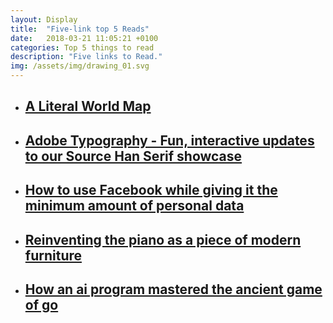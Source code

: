```yaml
---
layout: Display
title:  "Five-link top 5 Reads"
date:   2018-03-21 11:05:21 +0100
categories: Top 5 things to read 
description: "Five links to Read."
img: /assets/img/drawing_01.svg
---
```



<ul>
    <li>
        <a href="https://kottke.org/18/03/a-literal-world-map" target="_blank"><h2>A Literal World Map</h2>
        </a>
    </li>
    <li>
        <a href="https://blog.typekit.com/2018/03/13/fun-interactive-updates-to-our-source-han-serif-showcase/" target="_blank"><h2>Adobe Typography - Fun, interactive updates to our Source Han Serif showcase</h2>
        </a>
    </li>
    <li>
        <a href="https://www.theverge.com/2018/3/20/17140422/facebook-personal-data-deletion-how-to-cambridge-analytica-privacy-scandal-trump-campaign" target="_blank"><h2>How to use Facebook while giving it the minimum amount of personal data</h2>
        </a>
    </li>
    <li>
        <a href="https://www.fastcodesign.com/90164215/reinventing-the-piano-as-a-piece-of-modern-furniture" target="_blank"><h2>Reinventing the piano as a piece of modern furniture</h2>
        </a>
    </li>
    <li>
        <a href="https://medium.freecodecamp.org/explained-simply-how-an-ai-program-mastered-the-ancient-game-of-go-62b8940a9080" target="_blank"><h2>How an ai program mastered the ancient game of go</h2>
        </a>
    </li>
</ul>